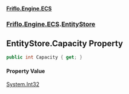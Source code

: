 #### [Friflo.Engine.ECS](index.md#'index')
### [Friflo.Engine.ECS](Friflo.Engine.ECS.md#'Friflo.Engine.ECS').[EntityStore](EntityStore.md#'Friflo.Engine.ECS.EntityStore')

## EntityStore.Capacity Property

```csharp
public int Capacity { get; }
```

#### Property Value
[System.Int32](https://docs.microsoft.com/en-us/dotnet/api/System.Int32#'System.Int32')
